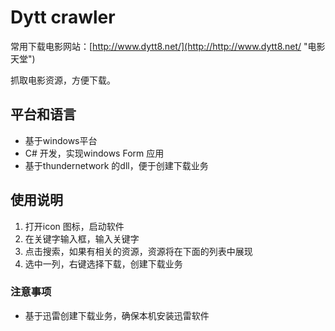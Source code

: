 # Dytt crawler

常用下载电影网站：[http://www.dytt8.net/](http://http://www.dytt8.net/ "电影天堂")

抓取电影资源，方便下载。

## 平台和语言

- 基于windows平台
- C# 开发，实现windows Form 应用
- 基于thundernetwork 的dll，便于创建下载业务

## 使用说明

1. 打开icon 图标，启动软件
2. 在关键字输入框，输入关键字
3. 点击搜索，如果有相关的资源，资源将在下面的列表中展现
4. 选中一列，右键选择下载，创建下载业务


### 注意事项

- 基于迅雷创建下载业务，确保本机安装迅雷软件










